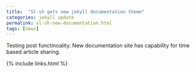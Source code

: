 ```yaml
---
title:  "Sl-sh gets new jekyll documentation theme"
categories: jekyll update
permalink: sl-sh-new-documentation.html
tags: [news]
---
```


Testing post functinoality. New documentation site has capability for
time based article sharing.

{% include links.html %}
